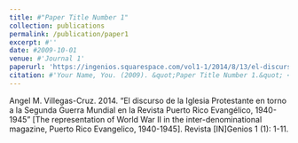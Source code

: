 ```yaml
---
title: #"Paper Title Number 1"
collection: publications
permalink: /publication/paper1
excerpt: #''
date: #2009-10-01
venue: #'Journal 1'
paperurl: 'https://ingenios.squarespace.com/vol1-1/2014/8/13/el-discurso-de-la-iglesia-protestante-en-torno-a-la-segunda-guerra-mundial-en-la-revista-puerto-rico-evanglico-1940-1945'
citation: #'Your Name, You. (2009). &quot;Paper Title Number 1.&quot; <i>Journal 1</i>. 1(1).'
---
```


Angel M. Villegas-Cruz. 2014. “El discurso de la Iglesia Protestante en torno a la Segunda Guerra Mundial en la Revista Puerto Rico Evangélico, 1940-1945” [The representation of World War II in the inter-denominational magazine, Puerto Rico Evangelico, 1940-1945]. Revista [IN]Genios 1 (1): 1-11.
